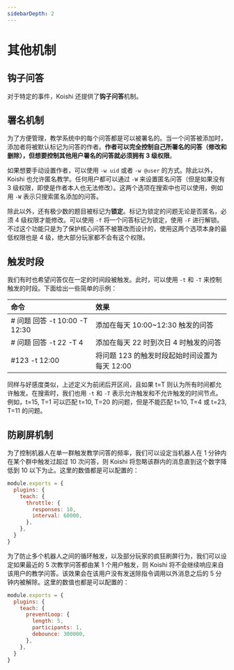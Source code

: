 ```yaml
---
sidebarDepth: 2
---
```


# 其他机制

## 钩子问答

对于特定的事件，Koishi 还提供了**钩子问答**机制。

## 署名机制

为了方便管理，教学系统中的每个问答都是可以被署名的。当一个问答被添加时，添加者将被默认标记为问答的作者。**作者可以完全控制自己所署名的问答（修改和删除），但想要控制其他用户署名的问答就必须拥有 3 级权限**。

如果想要手动设置作者，可以使用 `-w uid` 或者 `-w @user` 的方式。除此以外，Koishi 也允许匿名教学。任何用户都可以通过 `-W` 来设置匿名问答（但是如果没有 3 级权限，即使是作者本人也无法修改）。这两个选项在搜索中也可以使用，例如用 `-W` 表示只搜索匿名添加的问答。

除此以外，还有极少数的题目被标记为**锁定**。标记为锁定的问题无论是否匿名，必须 4 级权限才能修改。可以使用 `-f` 将一个问答标记为锁定，使用 `-F` 进行解锁。不过这个功能只是为了保护核心问答不被篡改而设计的，使用这两个选项本身的最低权限也是 4 级，绝大部分玩家都不会有这个权限。

## 触发时段

我们有时也希望问答仅在一定的时间段被触发。此时，可以使用 `-t` 和 `-T` 来控制触发的时段。下面给出一些简单的示例：

| 命令 | 效果 |
| :--- | :--- |
| # 问题 回答 -t 10:00 -T 12:30 | 添加在每天 10:00~12:30 触发的问答 |
| # 问题 回答 -t 22 -T 4 | 添加在每天 22 时到次日 4 时触发的问答 |
| #123 -t 12:00 | 将问题 123 的触发时段起始时间设置为每天 12:00 |

同样与好感度类似，上述定义为前闭后开区间，且如果 t=T 则认为所有时间都允许触发。在搜索时，我们也用 `-t` 和 `-T` 表示允许触发和不允许触发的时间节点。例如，t=15, T=1 可以匹配 t=10, T=20 的问题，但是不能匹配 t=10, T=4 或 t=23, T=11 的问题。

## 防刷屏机制

为了控制机器人在单一群触发教学问答的频率，我们可以设定当机器人在 1 分钟内在某个群中触发过超过 10 次问答，则 Koishi 将忽略该群内的消息直到这个数字降低到 10 以下为止。这里的数值都是可以配置的：

```js koishi.config.js
module.exports = {
  plugins: {
    teach: {
      throttle: {
        responses: 10,
        interval: 60000,
      },
    },
  }
}
```

为了防止多个机器人之间的循环触发，以及部分玩家的疯狂刷屏行为，我们可以设定如果最近的 5 次教学问答都由某 1 个用户触发，则 Koishi 将不会继续响应来自该用户的教学问答。该效果会在该用户没有发送除指令调用以外消息之后的 5 分钟内被解除。这里的数值也都是可以配置的：

```js koishi.config.js
module.exports = {
  plugins: {
    teach: {
      preventLoop: {
        length: 5,
        participants: 1,
        debounce: 300000,
      },
    },
  }
}
```

